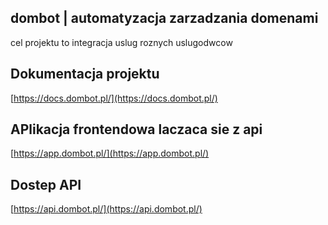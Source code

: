 ## dombot | automatyzacja zarzadzania domenami
cel projektu to integracja uslug roznych uslugodwcow


## Dokumentacja projektu
[https://docs.dombot.pl/](https://docs.dombot.pl/)


## APlikacja frontendowa laczaca sie z api
[https://app.dombot.pl/](https://app.dombot.pl/)

## Dostep API
[https://api.dombot.pl/](https://api.dombot.pl/)
